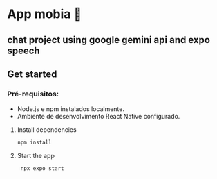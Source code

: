 # App mobia 👋

## chat project using google gemini api and expo speech
## Get started

### Pré-requisitos:
  - Node.js e npm instalados localmente.
  - Ambiente de desenvolvimento React Native configurado.

1. Install dependencies

   ```bash
   npm install
   ```

2. Start the app

   ```bash
    npx expo start
   ```

